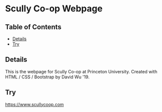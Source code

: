 # Scully Co-op Webpage

## Table of Contents

* [Details](#details)
* [Try](#try)

## Details

This is the webpage for Scully Co-op at Princeton University. Created with HTML / CSS / Bootstrap by David Wu '19.

## Try

<a href="https://www.scullycoop.com">https://www.scullycoop.com</a>